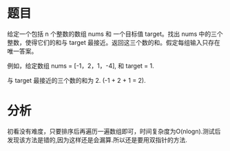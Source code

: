 # 题目

给定一个包括 n 个整数的数组 nums 和 一个目标值 target。找出 nums 中的三个整数，使得它们的和与 target 最接近。返回这三个数的和。假定每组输入只存在唯一答案。

例如，给定数组 nums = [-1，2，1，-4], 和 target = 1.

与 target 最接近的三个数的和为 2. (-1 + 2 + 1 = 2).

# 分析

初看没有难度，只要排序后再遍历一遍数组即可，时间复杂度为O(nlogn).测试后发现该方法是错的,因为这样还是会漏算.所以还是要用双指针的方法.